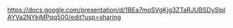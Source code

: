 https://docs.google.com/presentation/d/1BEa7moSVgKjg3ZTaRJUBSDySlplAYVa2NYkjMPqq500/edit?usp=sharing